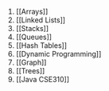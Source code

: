1. [[Arrays]]
2. [[Linked Lists]]
3. [[Stacks]]
4. [[Queues]]
5. [[Hash Tables]]
6. [[Dynamic Programming]]
7. [[Graph]]
8. [[Trees]]
9. [[Java CSE310]]